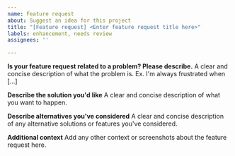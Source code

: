 ```yaml
---
name: Feature request
about: Suggest an idea for this project
title: "[Feature request] <Enter feature request title here>"
labels: enhancement, needs review
assignees: ''

---
```


<!-- Please search existing issues to avoid creating duplicates. -->

**Is your feature request related to a problem? Please describe.**
A clear and concise description of what the problem is. Ex. I'm always frustrated when [...]

**Describe the solution you'd like**
A clear and concise description of what you want to happen.

**Describe alternatives you've considered**
A clear and concise description of any alternative solutions or features you've considered.

**Additional context**
Add any other context or screenshots about the feature request here.
